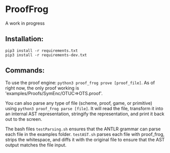 # ProofFrog
A work in progress

## Installation:

```
pip3 install -r requirements.txt
pip3 install -r requirements-dev.txt
```

## Commands:

To use the proof engine: `python3 proof_frog prove [proof_file]`. As of right now, the only proof working is 'examples/Proofs/SymEnc/OTUC=>OTS.proof'.

You can also parse any type of file (scheme, proof, game, or primitive) using `python3 proof_frog parse [file]`. It will read the file, transform it into an internal AST representation, stringify the representation, and print it back out to the screen.

The bash files `testParsing.sh` ensures that the ANTLR grammar can parse each file in the examples folder. `testAST.sh` parses each file with proof_frog, strips the whitespace, and diffs it with the original file to ensure that the AST output matches the file input.
